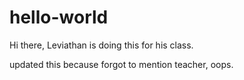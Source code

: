# hello-world
Hi there, 
Leviathan is doing this for his class.

updated this because forgot to mention teacher, oops.
